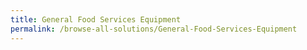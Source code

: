 ```yaml
---
title: General Food Services Equipment
permalink: /browse-all-solutions/General-Food-Services-Equipment
---
```


